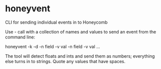 # honeyvent
CLI for sending individual events in to Honeycomb

Use - call with a collection of names and values to send an event from the
command line:

honeyvent -k <writekey> -d <dataset> -n field -v val -n field -v val ...

The tool will detect floats and ints and send them as numbers; everything else
turns in to strings.  Quote any values that have spaces.
